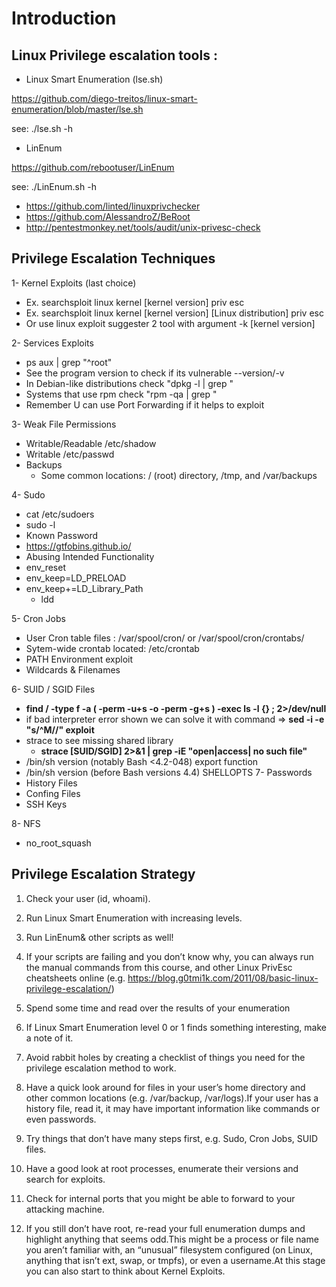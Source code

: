 # Introduction

## Linux Privilege escalation tools :
-	Linux Smart Enumeration (lse.sh)

https://github.com/diego-treitos/linux-smart-enumeration/blob/master/lse.sh

see: ./lse.sh -h

 
-	LinEnum

https://github.com/rebootuser/LinEnum

see: ./LinEnum.sh -h

-	https://github.com/linted/linuxprivchecker
-	https://github.com/AlessandroZ/BeRoot
-	http://pentestmonkey.net/tools/audit/unix-privesc-check







## Privilege Escalation Techniques

1-	Kernel Exploits (last choice) 
  - Ex. searchsploit linux kernel [kernel version] priv esc
  - Ex. searchsploit linux kernel [kernel version] [Linux distribution] priv esc
  - Or use linux exploit suggester 2 tool with argument -k [kernel version]

2-	Services Exploits
  - ps aux | grep "^root" 
  - See the program version to check if its vulnerable <program> --version/-v
  - In Debian-like distributions check "dpkg -l | grep <program>"
  - Systems that use rpm check "rpm -qa | grep <program>" 
  - Remember U can use Port Forwarding if it helps to exploit

3-	Weak File Permissions
  - Writable/Readable /etc/shadow
  - Writable /etc/passwd
  - Backups 
    - Some common locations: / (root) directory, /tmp, and /var/backups

4-	Sudo
  - cat /etc/sudoers
  - sudo -l
  - Known Password
  - https://gtfobins.github.io/
  - Abusing Intended Functionality
  - env_reset 
  - env_keep=LD_PRELOAD
  - env_keep+=LD_Library_Path
    - ldd <program>

5-	Cron Jobs
  - User Cron table files : /var/spool/cron/ or /var/spool/cron/crontabs/
  - Sytem-wide crontab located: /etc/crontab
  - PATH Environment exploit
  - Wildcards & Filenames

6-	SUID / SGID Files
  - **find / -type f -a \( -perm -u+s -o -perm -g+s \) -exec ls -l {} \; 2>/dev/null**
  - if bad interpreter error shown we can solve it with command => **sed -i -e "s/^M//" exploit**
  - strace to see missing shared library
    - **strace [SUID/SGID] 2>&1 | grep -iE "open|access| no such file"**
  - /bin/sh version (notably Bash <4.2-048) export function
  - /bin/sh version (before Bash versions 4.4) SHELLOPTS
7-	Passwords
  - History Files 
  - Confing Files
  - SSH Keys

8-	NFS
  -	no_root_squash



## Privilege Escalation Strategy

1. Check your user (id, whoami).

2. Run Linux Smart Enumeration with increasing levels.

3. Run LinEnum& other scripts as well!

4. If your scripts are failing and you don’t know why, you can always run the manual commands from this course, and other Linux PrivEsc cheatsheets online (e.g. https://blog.g0tmi1k.com/2011/08/basic-linux-privilege-escalation/) 

5. Spend some time and read over the results of your enumeration

6. If Linux Smart Enumeration level 0 or 1 finds something interesting, make a note of it.

7. Avoid rabbit holes by creating a checklist of things you need for the privilege escalation method to work.

8. Have a quick look around for files in your user’s home directory and other common locations (e.g. /var/backup, /var/logs).If your user has a history file, read it, it may have important information like commands or even passwords.

9. Try things that don’t have many steps first, e.g. Sudo, Cron Jobs, SUID files.

10. Have a good look at root processes, enumerate their versions and search for exploits.

11. Check for internal ports that you might be able to forward to your attacking machine.

12. If you still don’t have root, re-read your full enumeration dumps and highlight anything that seems odd.This might be a process or file name you aren’t familiar with, an “unusual” filesystem configured (on Linux, anything that isn’t ext, swap, or tmpfs), or even a username.At this stage you can also start to think about Kernel Exploits.
